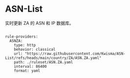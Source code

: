 
# ASN-List

实时更新 ZA 的 ASN 和 IP 数据库。

<pre><code class="language-javascript">
rule-providers:
  ASNZA:
    type: http
    behavior: classical
    url: "https://raw.githubusercontent.com/Kwisma/ASN-List/refs/heads/main/country/ZA/ASN.ZA.yaml"
    path: ./ruleset/ASN.ZA.yaml
    interval: 86400
    format: yaml
</code></pre>